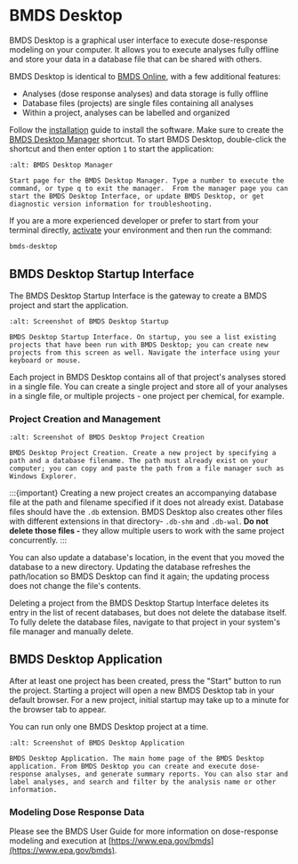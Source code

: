 # BMDS Desktop

BMDS Desktop is a graphical user interface to execute dose-response modeling on your computer. It allows you to execute analyses fully offline and store your data in a database file that can be shared with others.

BMDS Desktop is identical to [BMDS Online](https://bmdsonline.epa.gov), with a few additional features:

* Analyses (dose response analyses) and data storage is fully offline
* Database files (projects) are single files containing all analyses
* Within a project, analyses can be labelled and organized

Follow the [installation](installation.md) guide to install the software. Make sure to create the [BMDS Desktop Manager](./installation.md#the-bmds-desktop-manager) shortcut. To start BMDS Desktop, double-click the shortcut and then enter option `1` to start the application:

```{figure} _static/img/bmds-desktop-manager.jpg
:alt: BMDS Desktop Manager

Start page for the BMDS Desktop Manager. Type a number to execute the command, or type q to exit the manager.  From the manager page you can start the BMDS Desktop Interface, or update BMDS Desktop, or get diagnostic version information for troubleshooting.
```

If you are a more experienced developer or prefer to start from your terminal directly, [activate](./installation.md/#activating-an-environment) your environment and then run the command:

```bash
bmds-desktop
```

## BMDS Desktop Startup Interface

The BMDS Desktop Startup Interface is the gateway to create a BMDS project and start the application.

```{figure} _static/img/desktop-startup.jpg
:alt: Screenshot of BMDS Desktop Startup

BMDS Desktop Startup Interface. On startup, you see a list existing projects that have been run with BMDS Desktop; you can create new projects from this screen as well. Navigate the interface using your keyboard or mouse.
```

Each project in BMDS Desktop contains all of that project's analyses stored in a single file. You can create a single project and store all of your analyses in a single file, or multiple projects - one project per chemical, for example.

### Project Creation and Management

```{figure} _static/img/create-db.jpg
:alt: Screenshot of BMDS Desktop Project Creation

BMDS Desktop Project Creation. Create a new project by specifying a path and a database filename. The path must already exist on your computer; you can copy and paste the path from a file manager such as Windows Explorer.
```

:::{important}
Creating a new project creates an accompanying database file at the path and filename specified if it does not already exist. Database files should have the `.db` extension. BMDS Desktop also creates other files with different extensions in that directory- `.db-shm` and `.db-wal`. **Do not delete those files -** they allow multiple users to work with the same project concurrently.
:::

You can also update a database's location, in the event that you moved the database to a new directory. Updating the database refreshes the path/location so BMDS Desktop can find it again; the updating process does not change the file's contents.

Deleting a project from the BMDS Desktop Startup Interface deletes its entry in the list of recent databases, but does not delete the database itself. To fully delete the database files, navigate to that project in your system's file manager and manually delete.

## BMDS Desktop Application

After at least one project has been created, press the "Start"
 button to run the project. Starting a project will open a new BMDS Desktop tab in your default browser. For a new project, initial startup may take up to a minute for the browser tab to appear.

You can run only one BMDS Desktop project at a time.

```{figure} _static/img/bmds-desktop.jpg
:alt: Screenshot of BMDS Desktop Application

BMDS Desktop Application. The main home page of the BMDS Desktop application. From BMDS Desktop you can create and execute dose-response analyses, and generate summary reports. You can also star and label analyses, and search and filter by the analysis name or other information.
```

### Modeling Dose Response Data

Please see the BMDS User Guide for more information on dose-response modeling and execution at [https://www.epa.gov/bmds](https://www.epa.gov/bmds).
